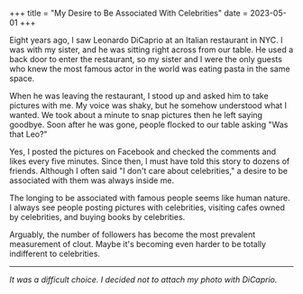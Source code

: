 +++
title = "My Desire to Be Associated With Celebrities"
date = 2023-05-01
+++

Eight years ago, I saw Leonardo DiCaprio at an Italian restaurant in NYC. I was with my sister, and he was sitting right across from our table. He used a back door to enter the restaurant, so my sister and I were the only guests who knew the most famous actor in the world was eating pasta in the same space. 

When he was leaving the restaurant, I stood up and asked him to take pictures with me. My voice was shaky, but he somehow understood what I wanted. We took about a minute to snap pictures then he left saying goodbye. Soon after he was gone, people flocked to our table asking "Was that Leo?"

Yes, I posted the pictures on Facebook and checked the comments and likes every five minutes. Since then, I must have told this story to dozens of friends. Although I often said "I don't care about celebrities," a desire to be associated with them was always inside me.

The longing to be associated with famous people seems like human nature. I always see people posting pictures with celebrities, visiting cafes owned by celebrities, and buying books by celebrities.

Arguably, the number of followers has become the most prevalent measurement of clout. Maybe it's becoming even harder to be totally indifferent to celebrities.

---

*It was a difficult choice. I decided not to attach my photo with DiCaprio.*